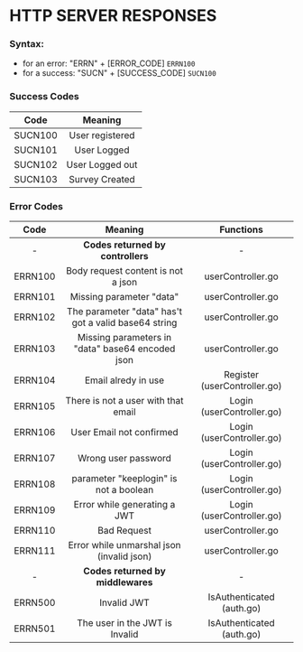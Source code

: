 # HTTP SERVER RESPONSES

### **Syntax:**

-   for an error: "ERRN" + [ERROR_CODE]
    `ERRN100`
-   for a success: "SUCN" + [SUCCESS_CODE]
    `SUCN100`

### Success Codes

|  Code   |     Meaning     |
| :-----: | :-------------: |
| SUCN100 | User registered |
| SUCN101 |   User Logged   |
| SUCN102 | User Logged out |
| SUCN103 | Survey Created  |

### Error Codes

|  Code   |                       Meaning                        |          Functions           |
| :-----: | :--------------------------------------------------: | :--------------------------: |
|    -    |          **Codes returned by controllers**           |              -               |
| ERRN100 |          Body request content is not a json          |      userController.go       |
| ERRN101 |               Missing parameter "data"               |      userController.go       |
| ERRN102 | The parameter "data" has't got a valid base64 string |      userController.go       |
| ERRN103 |   Missing parameters in "data" base64 encoded json   |      userController.go       |
| ERRN104 |                 Email alredy in use                  | Register (userController.go) |
| ERRN105 |         There is not a user with that email          |  Login (userController.go)   |
| ERRN106 |               User Email not confirmed               |  Login (userController.go)   |
| ERRN107 |                 Wrong user password                  |  Login (userController.go)   |
| ERRN108 |        parameter "keeplogin" is not a boolean        |  Login (userController.go)   |
| ERRN109 |             Error while generating a JWT             |  Login (userController.go)   |
| ERRN110 |                     Bad Request                      |      userController.go       |
| ERRN111 |      Error while unmarshal json (invalid json)       |      userController.go       |
|    -    |          **Codes returned by middlewares**           |              -               |
| ERRN500 |                     Invalid JWT                      |  IsAuthenticated (auth.go)   |
| ERRN501 |            The user in the JWT is Invalid            |  IsAuthenticated (auth.go)   |
